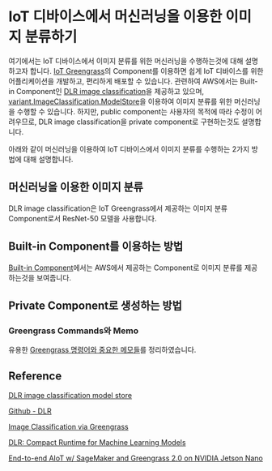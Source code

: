 # IoT 디바이스에서 머신러닝을 이용한 이미지 분류하기

여기에서는 IoT 디바이스에서 이미지 분류를 위한 머신러닝을 수행하는것에 대해 설명하고자 합니다. [IoT Greengrass](https://github.com/kyopark2014/iot-greengrass)의 Component를 이용하면 쉽게 IoT 디바이스를 위한 어플리케이션을 개발하고, 편리하게 배포할 수 있습니다. 관련하여 AWS에서는 Built-in Component인 [DLR image classification](https://docs.aws.amazon.com/greengrass/v2/developerguide/dlr-image-classification-component.html)을 제공하고 있으며, [variant.ImageClassification.ModelStore](https://docs.aws.amazon.com/greengrass/v2/developerguide/dlr-image-classification-model-store-component.html)을 이용하여 이미지 분류를 위한 머신러닝을 수행할 수 있습니다. 하지만, public component는 사용자의 목적에 따라 수정이 어려우므로, DLR image classification을 private component로 구현하는것도 설명합니다. 

아래와 같이 머신러닝을 이용하여 IoT 디바이스에서 이미지 분류를 수행하는 2가지 방법에 대해 설명합니다.

## 머신러닝을 이용한 이미지 분류

DLR image classification은 IoT Greengrass에서 제공하는 이미지 분류 Component로서 ResNet-50 모델을 사용합니다. 

## Built-in Component를 이용하는 방법

[Built-in Component](https://github.com/kyopark2014/image-classification-via-iot-greengrass/blob/main/built-in-component.md)에서는 AWS에서 제공하는 Component로 이미지 분류를 제공하는것을 보여줍니다. 

## Private Component로 생성하는 방법



### Greengrass Commands와 Memo

유용한 [Greengrass 명령어와 중요한 메모들](https://github.com/kyopark2014/iot-greengrass/blob/main/greengrass-commands.md)를 정리하였습니다.


## Reference

[DLR image classification model store](https://docs.aws.amazon.com/greengrass/v2/developerguide/dlr-image-classification-model-store-component.html)

[Github - DLR](https://github.com/neo-ai/neo-ai-dlr)

[Image Classification via Greengrass](https://catalog.us-east-1.prod.workshops.aws/workshops/5ecc2416-f956-4273-b729-d0d30556013f/en-US/chapter7-ml/10-step1)


[DLR: Compact Runtime for Machine Learning Models](https://neo-ai-dlr.readthedocs.io/en/latest/index.html)

[End-to-end AIoT w/ SageMaker and Greengrass 2.0 on NVIDIA Jetson Nano](https://github.com/daekeun-ml/aiot-e2e-sagemaker-greengrass-v2-nvidia-jetson)
